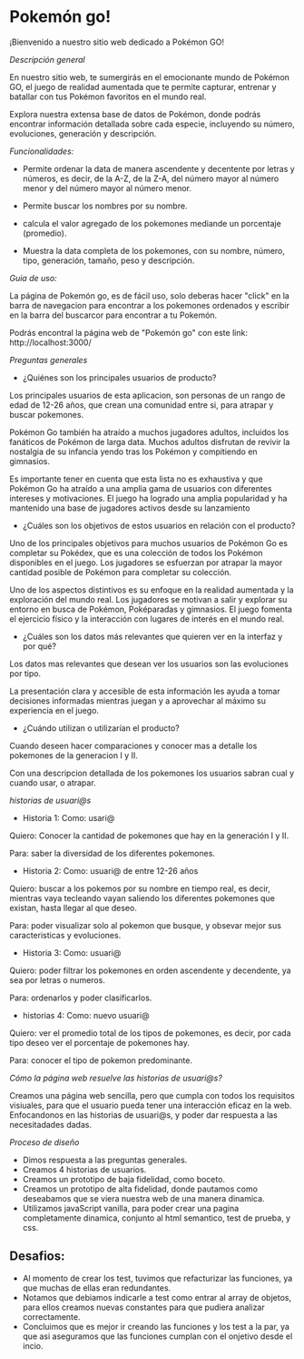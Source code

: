 
# Pokemón go! 


¡Bienvenido a nuestro sitio web dedicado a Pokémon GO!
 
*Descripción general*

En nuestro sitio web, te sumergirás en el emocionante mundo de Pokémon GO, el juego de realidad aumentada que te permite capturar, entrenar y batallar con tus Pokémon favoritos en el mundo real.

Explora nuestra extensa base de datos de Pokémon, donde podrás encontrar información detallada sobre cada especie, incluyendo su número, evoluciones, generación y descripción.


*Funcionalidades:*

- Permite ordenar la data de manera ascendente y decentente por letras y números, es decir, de la A-Z, de la Z-A, del número mayor al número menor y del número mayor al número menor. 

- Permite buscar los nombres por su nombre. 

- calcula el valor agregado de los pokemones mediande un porcentaje (promedio).

- Muestra la data completa de los pokemones, con su nombre, número, tipo, generación, tamaño, peso y descripción. 


*Guia de uso:*

La página de Pokemón go, es de fácil uso, solo deberas hacer "click" en la barra de navegacion para encontrar a los pokemones ordenados y escribir en la barra del buscarcor para encontrar a tu Pokemón.

Podrás encontral la página web de  "Pokemón go" con este link: http://localhost:3000/ 

*Preguntas generales*

- ¿Quiénes son los principales usuarios de producto?

Los principales usuarios de esta aplicacion, son personas de un rango de edad de  12-26 años, que crean una comunidad entre si, para atrapar y buscar pokemones.

Pokémon Go también ha atraído a muchos jugadores adultos, incluidos los fanáticos de Pokémon de larga data. Muchos adultos disfrutan de revivir la nostalgia de su infancia yendo tras los Pokémon y compitiendo en gimnasios.

Es importante tener en cuenta que esta lista no es exhaustiva y que Pokémon Go ha atraído a una amplia gama de usuarios con diferentes intereses y motivaciones. El juego ha logrado una amplia popularidad y ha mantenido una base de jugadores activos desde su lanzamiento



- ¿Cuáles son los objetivos de estos usuarios en relación con el producto?

Uno de los principales objetivos para muchos usuarios de Pokémon Go es completar su Pokédex, que es una colección de todos los Pokémon disponibles en el juego. Los jugadores se esfuerzan por atrapar la mayor cantidad posible de Pokémon para completar su colección.

Uno de los aspectos distintivos es su enfoque en la realidad aumentada y la exploración del mundo real. Los jugadores se motivan a salir y explorar su entorno en busca de Pokémon, Poképaradas y gimnasios. El juego fomenta el ejercicio físico y la interacción con lugares de interés en el mundo real.



- ¿Cuáles son los datos más relevantes que quieren ver en la interfaz y por qué?

Los datos mas relevantes que desean ver los usuarios son las evoluciones por tipo.

La presentación clara y accesible de esta información les ayuda a tomar decisiones informadas mientras juegan y a aprovechar al máximo su experiencia en el juego.



- ¿Cuándo utilizan o utilizarían el producto?

Cuando deseen hacer comparaciones y conocer mas a detalle los pokemones de la generacion I y II.

Con una descripcion detallada de los pokemones los usuarios sabran cual y cuando usar, o atrapar.

*historias de usuari@s*

- Historia 1:
Como: usari@

Quiero:  Conocer la cantidad de pokemones que hay en la  generación I y II.

Para: saber la diversidad de los diferentes pokemones.

- Historia 2:
Como: usuari@ de entre 12-26 años

Quiero: buscar a los pokemos por su nombre en tiempo real, es decir, mientras vaya tecleando vayan saliendo los diferentes pokemones que existan, hasta llegar al que deseo.

Para: poder visualizar solo al pokemon que busque, y obsevar mejor sus caracteristicas y evoluciones.

- Historia 3: 
Como: usuari@

Quiero: poder filtrar los pokemones en orden ascendente y decendente, ya sea por letras o numeros.

Para: ordenarlos y poder clasificarlos.

- historias 4: 
Como: nuevo usuari@

Quiero: ver el promedio total de los tipos de pokemones, es decir, por cada tipo deseo ver el porcentaje de pokemones hay.

Para: conocer el tipo de pokemon predominante.

*Cómo la página web resuelve las historias de usuari@s?*

Creamos una página web sencilla, pero que cumpla con todos los requisitos visiuales, para que el usuario pueda tener una interacción eficaz en la web. Enfocandonos en las historias de usuari@s, y poder dar respuesta a las necesitadades dadas. 

 *Proceso de diseño*
 - Dimos respuesta a las preguntas generales.
 - Creamos 4 historias de usuarios.
 - Creamos un prototipo de baja fidelidad, como boceto. 
 - Creamos un prototipo de alta fidelidad, donde pautamos como deseabamos que se viera nuestra web de una manera dinamica.
 - Utilizamos javaScript vanilla, para poder crear una pagina completamente dinamica, conjunto al html semantico, test de prueba, y css. 

Desafios:
- 
 - Al momento de crear los test, tuvimos que refacturizar las funciones, ya que muchas de ellas eran redundantes. 
 - Notamos que debiamos indicarle a test como entrar al array de objetos, para ellos creamos nuevas constantes para que pudiera analizar correctamente. 
 - Concluimos que es mejor ir creando las funciones y los test a la par, ya que asi aseguramos que las funciones cumplan con el onjetivo desde el incio. 
